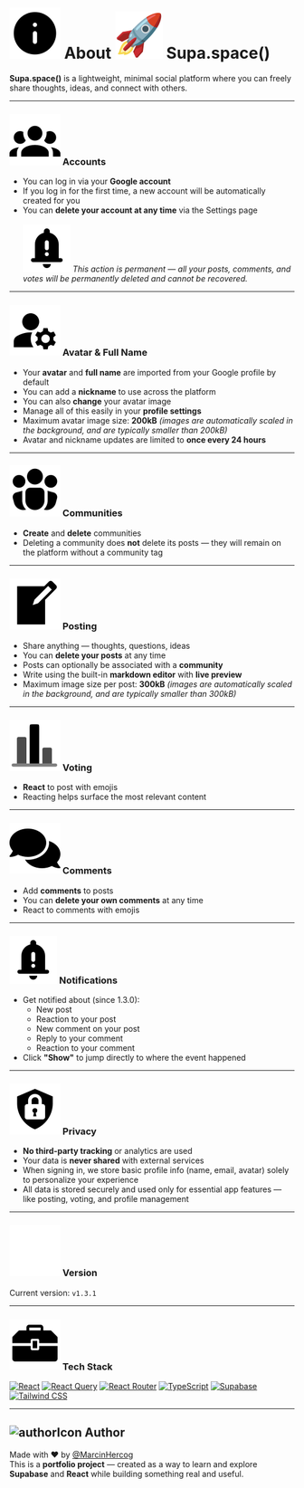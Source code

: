 # ![infoIcon](./public/icons/infoIcon.svg) About ![logoIcon](./public/icons/logoIcon.svg) Supa.space()

**Supa.space()** is a lightweight, minimal social platform where you can freely share thoughts, ideas, and connect with others.

---

### ![accountsIcon](./public/icons/accountsIcon.svg) Accounts

- You can log in via your **Google account**
- If you log in for the first time, a new account will be automatically created for you
- You can **delete your account at any time** via the Settings page  
  </br>![importantIcon](./public/icons/importantIcon.svg) _This action is permanent — all your posts, comments, and votes will be permanently deleted and cannot be recovered._

---

### ![userSettingsIcon](./public/icons/userSettingsIcon.svg) Avatar & Full Name

- Your **avatar** and **full name** are imported from your Google profile by default
- You can add a **nickname** to use across the platform
- You can also **change** your avatar image
- Manage all of this easily in your **profile settings**
- Maximum avatar image size: **200kB** _(images are automatically scaled in the background, and are typically smaller than 200kB)_
- Avatar and nickname updates are limited to **once every 24 hours**

---

### ![communityIcon](./public/icons/communityIcon.svg) Communities

- **Create** and **delete** communities
- Deleting a community does **not** delete its posts — they will remain on the platform without a community tag

---

### ![postIcon](./public/icons/postIcon.svg) Posting

- Share anything — thoughts, questions, ideas
- You can **delete your posts** at any time
- Posts can optionally be associated with a **community**
- Write using the built-in **markdown editor** with **live preview**
- Maximum image size per post: **300kB** _(images are automatically scaled in the background, and are typically smaller than 300kB)_

---

### ![chartIcon](./public/icons/chartIcon.svg) Voting

- **React** to post with emojis
- Reacting helps surface the most relevant content

---

### ![commentsIcon](./public/icons/commentsIcon.svg) Comments

- Add **comments** to posts
- You can **delete your own comments** at any time
- React to comments with emojis

---

### ![importantIcon](./public/icons/importantIcon.svg) Notifications

- Get notified about (since 1.3.0):
  - New post
  - Reaction to your post
  - New comment on your post
  - Reply to your comment
  - Reaction to your comment
- Click **"Show"** to jump directly to where the event happened

---

### ![privacyIcon](./public/icons/privacyIcon.svg) Privacy

- **No third-party tracking** or analytics are used
- Your data is **never shared** with external services
- When signing in, we store basic profile info (name, email, avatar) solely to personalize your experience
- All data is stored securely and used only for essential app features — like posting, voting, and profile management

---

### ![versionIcon](./public/icons/versionIcon.svg) Version

Current version: `v1.3.1`

---

### ![techStackIcon](./public/icons/techStackIcon.svg) Tech Stack

[![React](https://img.shields.io/badge/React-20232A?style=for-the-badge&logo=react&logoColor=61DAFB)](https://reactjs.org/)
[![React Query](https://img.shields.io/badge/React_Query-FF4154?style=for-the-badge&logo=react-query&logoColor=white)](https://tanstack.com/query)
[![React Router](https://img.shields.io/badge/React_Router-CA4245?style=for-the-badge&logo=react-router&logoColor=white)](https://reactrouter.com/)
[![TypeScript](https://img.shields.io/badge/TypeScript-3178C6?style=for-the-badge&logo=typescript&logoColor=white)](https://www.typescriptlang.org/)
[![Supabase](https://img.shields.io/badge/Supabase-3ECF8E?style=for-the-badge&logo=supabase&logoColor=white)](https://supabase.com/)
[![Tailwind CSS](https://img.shields.io/badge/Tailwind_CSS-06B6D4?style=for-the-badge&logo=tailwind-css&logoColor=white)](https://tailwindcss.com/)

---

## ![authorIcon](./public/icons/MHIcon.ico) Author

Made with ❤️ by [@MarcinHercog](https://marcin-hercog.netlify.app/)  
This is a **portfolio project** — created as a way to learn and explore **Supabase** and **React** while building something real and useful.
